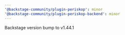 ```yaml
---
'@backstage-community/plugin-periskop': minor
'@backstage-community/plugin-periskop-backend': minor
---
```


Backstage version bump to v1.44.1
